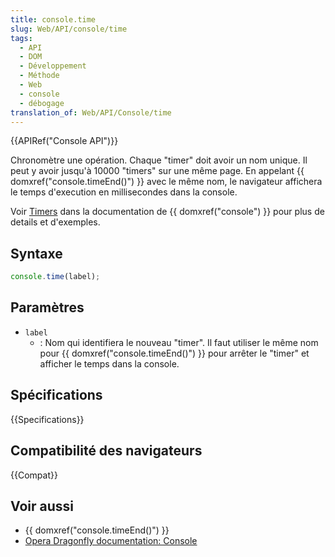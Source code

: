 ```yaml
---
title: console.time
slug: Web/API/console/time
tags:
  - API
  - DOM
  - Développement
  - Méthode
  - Web
  - console
  - débogage
translation_of: Web/API/Console/time
---
```


{{APIRef("Console API")}}

Chronomètre une opération. Chaque "timer" doit avoir un nom unique. Il peut y avoir jusqu'à 10000 "timers" sur une même page. En appelant {{ domxref("console.timeEnd()") }} avec le même nom, le navigateur affichera le temps d'execution en millisecondes dans la console.

Voir [Timers](/fr/docs/Web/API/console#Timers) dans la documentation de {{ domxref("console") }} pour plus de details et d'exemples.

## Syntaxe

```js
console.time(label);
```

## Paramètres

- `label`
  - : Nom qui identifiera le nouveau "timer". Il faut utiliser le même nom pour {{ domxref("console.timeEnd()") }} pour arrêter le "timer" et afficher le temps dans la console.

## Spécifications

{{Specifications}}

## Compatibilité des navigateurs

{{Compat}}

## Voir aussi

- {{ domxref("console.timeEnd()") }}
- [Opera Dragonfly documentation: Console](http://www.opera.com/dragonfly/documentation/console/)
